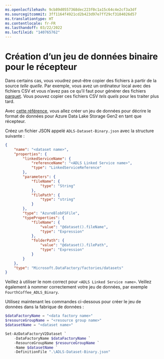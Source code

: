 ```yaml
---
ms.openlocfilehash: 9cb89d0557368dec223f0c1a15c64c4e2cf3a3df
ms.sourcegitcommit: 3ff1164f4921cd2b423d97e7ff29cf3184026d57
ms.translationtype: HT
ms.contentlocale: fr-FR
ms.lasthandoff: 03/22/2022
ms.locfileid: "140765762"
---
```

# <a name="creating-a-binary-dataset-for-sink"></a>Création d’un jeu de données binaire pour le récepteur

Dans certains cas, vous voudrez peut-être copier des fichiers à partir de la source *telle quelle*. Par exemple, vous avez un ordinateur local avec des fichiers CSV et vous n’avez pas ce qu’il faut pour générer des fichiers [parquet](https://docs.microsoft.com/en-us/azure/data-factory/supported-file-formats-and-compression-codecs#parquet-format). Vous pouvez copier ces fichiers CSV *tels quels* pour les traiter plus tard.

Avec [cette référence](https://docs.microsoft.com/en-us/azure/data-factory/connector-azure-data-lake-storage#dataset-properties), vous allez créer un jeu de données pour décrire le format de données pour Azure Data Lake Storage Gen2 en tant que récepteur.

Créez un fichier JSON appelé `ADLS-Dataset-Binary.json` avec la structure suivante :

```json
{
    "name": "<dataset name>",
    "properties": {
        "linkedServiceName": {
            "referenceName": "<ADLS Linked Service name>",
            "type": "LinkedServiceReference"
        },
        "parameters": {
            "fileName": {
                "type": "String"
            },
            "filePath": {
                "type": "string"
            }
        },
        "type": "AzureBlobFSFile",
        "typeProperties": {
            "fileName": {
                "value": "@dataset().fileName",
                "type": "Expression"
            },
            "folderPath": {
                "value": "@dataset().filePath",
                "type": "Expression"
            }
        }
    },
    "type": "Microsoft.DataFactory/factories/datasets"
}
```

Veillez à utiliser le nom correct pour `<ADLS Linked Service name>`.
Veillez également à nommer correctement votre jeu de données, par exemple `FourthCoffee_ADLS_Binary`.

Utilisez maintenant les commandes ci-dessous pour créer le jeu de données dans la fabrique de données :

```powershell
$dataFactoryName = "<data factory name>"
$resourceGroupName = "<resource group name>"
$datasetName = "<dataset name>"

Set-AzDataFactoryV2Dataset `
    -DataFactoryName $dataFactoryName `
    -ResourceGroupName $resourceGroupName `
    -Name $datasetName `
    -DefinitionFile ".\ADLS-Dataset-Binary.json"